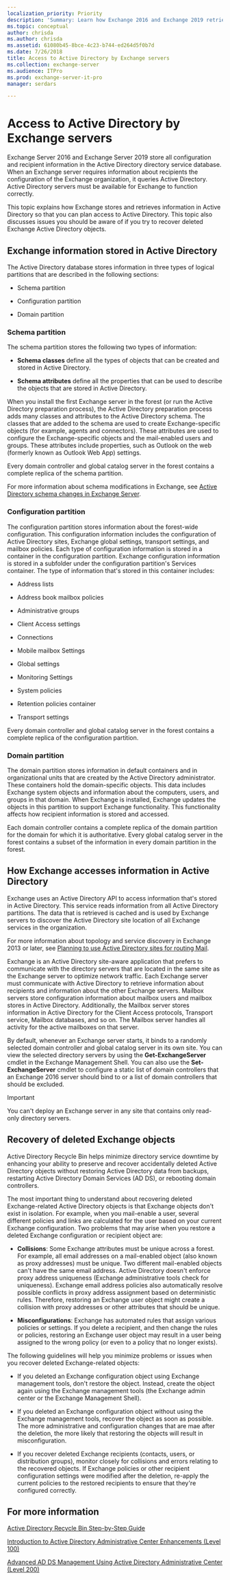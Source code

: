 ```yaml
---
localization_priority: Priority
description: 'Summary: Learn how Exchange 2016 and Exchange 2019 retrieve data from Active Directory and how to recover deleted objects.'
ms.topic: conceptual
author: chrisda
ms.author: chrisda
ms.assetid: 61080b45-8bce-4c23-b744-ed264d5f0b7d
ms.date: 7/26/2018
title: Access to Active Directory by Exchange servers
ms.collection: exchange-server
ms.audience: ITPro
ms.prod: exchange-server-it-pro
manager: serdars

---
```


# Access to Active Directory by Exchange servers

Exchange Server 2016 and Exchange Server 2019 store all configuration and recipient information in the Active Directory directory service database. When an Exchange server requires information about recipients the configuration of the Exchange organization, it queries Active Directory. Active Directory servers must be available for Exchange to function correctly.
  
This topic explains how Exchange stores and retrieves information in Active Directory so that you can plan access to Active Directory. This topic also discusses issues you should be aware of if you try to recover deleted Exchange Active Directory objects.
  
## Exchange information stored in Active Directory

The Active Directory database stores information in three types of logical partitions that are described in the following sections:
  
- Schema partition
    
- Configuration partition
    
- Domain partition
    
### Schema partition

The schema partition stores the following two types of information:
  
- **Schema classes** define all the types of objects that can be created and stored in Active Directory.
    
- **Schema attributes** define all the properties that can be used to describe the objects that are stored in Active Directory.
    
When you install the first Exchange server in the forest (or run the Active Directory preparation process), the Active Directory preparation process adds many classes and attributes to the Active Directory schema. The classes that are added to the schema are used to create Exchange-specific objects (for example, agents and connectors). These attributes are used to configure the Exchange-specific objects and the mail-enabled users and groups. These attributes include properties, such as Outlook on the web (formerly known as Outlook Web App) settings.

Every domain controller and global catalog server in the forest contains a complete replica of the schema partition.
  
For more information about schema modifications in Exchange, see [Active Directory schema changes in Exchange Server](ad-schema-changes.md).

### Configuration partition

The configuration partition stores information about the forest-wide configuration. This configuration information includes the configuration of Active Directory sites, Exchange global settings, transport settings, and mailbox policies. Each type of configuration information is stored in a container in the configuration partition. Exchange configuration information is stored in a subfolder under the configuration partition's Services container. The type of information that's stored in this container includes:
  
- Address lists
    
- Address book mailbox policies
    
- Administrative groups
    
- Client Access settings
    
- Connections
    
- Mobile mailbox Settings
    
- Global settings
    
- Monitoring Settings
    
- System policies
    
- Retention policies container
    
- Transport settings
    
Every domain controller and global catalog server in the forest contains a complete replica of the configuration partition.
  
### Domain partition

The domain partition stores information in default containers and in organizational units that are created by the Active Directory administrator. These containers hold the domain-specific objects. This data includes Exchange system objects and information about the computers, users, and groups in that domain. When Exchange is installed, Exchange updates the objects in this partition to support Exchange functionality. This functionality affects how recipient information is stored and accessed.
  
Each domain controller contains a complete replica of the domain partition for the domain for which it is authoritative. Every global catalog server in the forest contains a subset of the information in every domain partition in the forest.
  
## How Exchange accesses information in Active Directory

Exchange uses an Active Directory API to access information that's stored in Active Directory. This service reads information from all Active Directory partitions. The data that is retrieved is cached and is used by Exchange servers to discover the Active Directory site location of all Exchange services in the organization.
  
For more information about topology and service discovery in Exchange 2013 or later, see [Planning to use Active Directory sites for routing Mail](https://technet.microsoft.com/library/aa996299(v=exchg.150).aspx).
  
Exchange is an Active Directory site-aware application that prefers to communicate with the directory servers that are located in the same site as the Exchange server to optimize network traffic. Each Exchange server must communicate with Active Directory to retrieve information about recipients and information about the other Exchange servers. Mailbox servers store configuration information about mailbox users and mailbox stores in Active Directory. Additionally, the Mailbox server stores information in Active Directory for the Client Access protocols, Transport service, Mailbox databases, and so on. The Mailbox server handles all activity for the active mailboxes on that server.
  
By default, whenever an Exchange server starts, it binds to a randomly selected domain controller and global catalog server in its own site. You can view the selected directory servers by using the **Get-ExchangeServer** cmdlet in the Exchange Management Shell. You can also use the **Set-ExchangeServer** cmdlet to configure a static list of domain controllers that an Exchange 2016 server should bind to or a list of domain controllers that should be excluded.
  
> [!IMPORTANT]
> You can't deploy an Exchange server in any site that contains only read-only directory servers.
  
## Recovery of deleted Exchange objects

Active Directory Recycle Bin helps minimize directory service downtime by enhancing your ability to preserve and recover accidentally deleted Active Directory objects without restoring Active Directory data from backups, restarting Active Directory Domain Services (AD DS), or rebooting domain controllers.
  
The most important thing to understand about recovering deleted Exchange-related Active Directory objects is that Exchange objects don't exist in isolation. For example, when you mail-enable a user, several different policies and links are calculated for the user based on your current Exchange configuration. Two problems that may arise when you restore a deleted Exchange configuration or recipient object are:
  
- **Collisions**: Some Exchange attributes must be unique across a forest. For example, all email addresses on a mail-enabled object (also known as proxy addresses) must be unique. Two different mail-enabled objects can't have the same email address. Active Directory doesn't enforce proxy address uniqueness (Exchange administrative tools check for uniqueness). Exchange email address policies also automatically resolve possible conflicts in proxy address assignment based on deterministic rules. Therefore, restoring an Exchange user object might create a collision with proxy addresses or other attributes that should be unique.
    
- **Misconfigurations**: Exchange has automated rules that assign various policies or settings. If you delete a recipient, and then change the rules or policies, restoring an Exchange user object may result in a user being assigned to the wrong policy (or even to a policy that no longer exists).
    
The following guidelines will help you minimize problems or issues when you recover deleted Exchange-related objects:
  
- If you deleted an Exchange configuration object using Exchange management tools, don't restore the object. Instead, create the object again using the Exchange management tools (the Exchange admin center or the Exchange Management Shell).
    
- If you deleted an Exchange configuration object without using the Exchange management tools, recover the object as soon as possible. The more administrative and configuration changes that are mae after the deletion, the more likely that restoring the objects will result in misconfiguration.
    
- If you recover deleted Exchange recipients (contacts, users, or distribution groups), monitor closely for collisions and errors relating to the recovered objects. If Exchange policies or other recipient configuration settings were modified after the deletion, re-apply the current policies to the restored recipients to ensure that they're configured correctly.
    
## For more information

[Active Directory Recycle Bin Step-by-Step Guide](https://go.microsoft.com/fwlink/p/?linkId=178720)
  
[Introduction to Active Directory Administrative Center Enhancements (Level 100)](https://go.microsoft.com/fwlink/p/?linkId=267641)
  
[Advanced AD DS Management Using Active Directory Administrative Center (Level 200)](https://go.microsoft.com/fwlink/p/?LinkId=267642)
